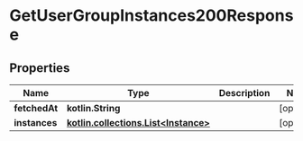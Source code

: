 
# GetUserGroupInstances200Response

## Properties
Name | Type | Description | Notes
------------ | ------------- | ------------- | -------------
**fetchedAt** | **kotlin.String** |  |  [optional]
**instances** | [**kotlin.collections.List&lt;Instance&gt;**](Instance.md) |  |  [optional]



